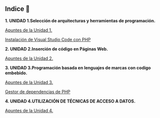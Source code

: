 
## Indice 🚀

**1. UNIDAD 1.Selección de arquitecturas y herramientas de programación.**

[Apuntes de la Unidad 1.](TEMA1/Selecciondearquitecturasyherramientasdeprogramacion.md)

[Instalación de Visual Studio Code con PHP](TEMA1/VisualStudioCodePHP.md)

**2. UNIDAD 2.Inserción de código en Páginas Web.**

[Apuntes de la Unidad 2.](TEMA2/Insercioncodigopaginasweb.md)

**3. UNIDAD 3.Programación basada en lenguajes de marcas con codigo embebido.**

[Apuntes de la Unidad 3.](TEMA3/programacionlenguajesdemarcas.md)

[Gestor de dependencias de PHP](TEMA3/composer.md)

**4. UNIDAD 4.UTILIZACIÓN DE TÉCNICAS DE ACCESO A DATOS.**

[Apuntes de la Unidad 4.](TEMA4/tecnicasaccesodatos.md)
